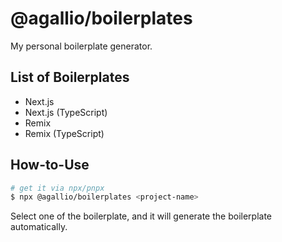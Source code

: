 # @agallio/boilerplates

My personal boilerplate generator.

## List of Boilerplates

- Next.js
- Next.js (TypeScript)
- Remix
- Remix (TypeScript)

## How-to-Use

```bash
# get it via npx/pnpx
$ npx @agallio/boilerplates <project-name>
```

Select one of the boilerplate, and it will generate the boilerplate automatically.
